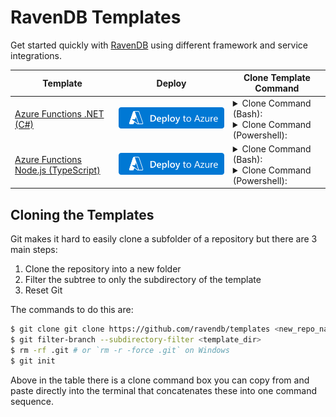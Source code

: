 # RavenDB Templates

Get started quickly with [RavenDB](https://ravendb.net/docs) using different framework and service integrations.

| Template | Deploy | Clone Template Command |
| -------- | ------ | ---------------------- |
| [Azure Functions .NET (C#)](azure-functions/csharp-http) | [![Deploy to Azure](https://raw.githubusercontent.com/Azure/azure-quickstart-templates/master/1-CONTRIBUTION-GUIDE/images/deploytoazure.svg?sanitize=true)](https://portal.azure.com/#create/Microsoft.Template/uri/https%3A%2F%2Fraw.githubusercontent.com%2Fravendb%2Ftemplates%2Fmain%2Fazure-functions%2Fcsharp-http%2Fazuredeploy.json) | <details><summary>Clone Command (Bash):</summary> `git clone https://github.com/ravendb/templates my-project; cd my-project; git filter-branch --subdirectory-filter azure-functions/csharp-http; rm -rf .git; git init`</details> <details><summary>Clone Command (Powershell):</summary> `git clone https://github.com/ravendb/templates my-project; cd my-project; git filter-branch --subdirectory-filter azure-functions/csharp-http; rm -r -force .git; git init`</details>|
| [Azure Functions Node.js (TypeScript)](azure-functions/node-http) | [![Deploy to Azure](https://raw.githubusercontent.com/Azure/azure-quickstart-templates/master/1-CONTRIBUTION-GUIDE/images/deploytoazure.svg?sanitize=true)](https://portal.azure.com/#create/Microsoft.Template/uri/https%3A%2F%2Fraw.githubusercontent.com%2Fravendb%2Ftemplates%2Fmain%2Fazure-functions%2Fnode-http%2Fazuredeploy.json) | <details><summary>Clone Command (Bash):</summary> `git clone https://github.com/ravendb/templates my-project; cd my-project; git filter-branch --subdirectory-filter azure-functions/node-http; rm -rf .git; git init`</details> <details><summary>Clone Command (Powershell):</summary> `git clone https://github.com/ravendb/templates my-project; cd my-project; git filter-branch --subdirectory-filter azure-functions/node-http; rm -r -force .git; git init`</details>|

## Cloning the Templates

Git makes it hard to easily clone a subfolder of a repository but there are 3 main steps:

1. Clone the repository into a new folder
1. Filter the subtree to only the subdirectory of the template
1. Reset Git

The commands to do this are:

```sh
$ git clone git clone https://github.com/ravendb/templates <new_repo_name>
$ git filter-branch --subdirectory-filter <template_dir>
$ rm -rf .git # or `rm -r -force .git` on Windows
$ git init
```

Above in the table there is a clone command box you can copy from and paste directly into the terminal that concatenates these into one command sequence.